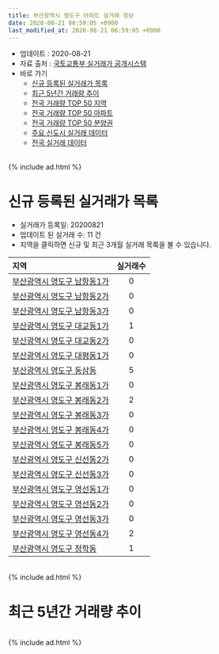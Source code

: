 ```yaml
---
title: 부산광역시 영도구 아파트 실거래 정보
date: 2020-08-21 06:59:05 +0900
last_modified_at: 2020-08-21 06:59:05 +0900
---
```


* 업데이트 : 2020-08-21
* 자료 출처 : [국토교통부 실거래가 공개시스템](http://rt.molit.go.kr)
* 바로 가기
    * [신규 등록된 실거래가 목록](#신규-등록된-실거래가-목록)
    * [최근 5년간 거래량 추이](#최근-5년간-거래량-추이)
    * [전국 거래량 TOP 50 지역](https://inasie.github.io/apt-trade-info/최근-3개월-전국에서-가장-거래가-많이-발생한-지역)
    * [전국 거래량 TOP 50 아파트](https://inasie.github.io/apt-trade-info/최근-3개월-전국에서-가장-거래가-많이-발생한-아파트)
    * [전국 거래량 TOP 50 분양권](https://inasie.github.io/apt-trade-info/최근-3개월-전국에서-가장-거래가-많이-발생한-분양권)
    * [주요 신도시 실거래 데이터](https://inasie.github.io/apt-trade-info/주요-신도시)
    * [전국 실거래 데이터](https://inasie.github.io/apt-trade-info/전국)

<br>
{% include ad.html %}
<br>

# 신규 등록된 실거래가 목록
* 실거래가 등록일: 20200821
* 업데이트 된 실거래 수: 11 건
* 지역을 클릭하면 신규 및 최근 3개월 실거래 목록을 볼 수 있습니다.


|지역|실거래수|
|:---|:---:|
|[부산광역시 영도구 남항동1가](https://inasie.github.io/apt-trade-info/부산광역시-영도구-남항동1가)|0|
|[부산광역시 영도구 남항동2가](https://inasie.github.io/apt-trade-info/부산광역시-영도구-남항동2가)|0|
|[부산광역시 영도구 남항동3가](https://inasie.github.io/apt-trade-info/부산광역시-영도구-남항동3가)|0|
|[부산광역시 영도구 대교동1가](https://inasie.github.io/apt-trade-info/부산광역시-영도구-대교동1가)|1|
|[부산광역시 영도구 대교동2가](https://inasie.github.io/apt-trade-info/부산광역시-영도구-대교동2가)|0|
|[부산광역시 영도구 대평동1가](https://inasie.github.io/apt-trade-info/부산광역시-영도구-대평동1가)|0|
|[부산광역시 영도구 동삼동](https://inasie.github.io/apt-trade-info/부산광역시-영도구-동삼동)|5|
|[부산광역시 영도구 봉래동1가](https://inasie.github.io/apt-trade-info/부산광역시-영도구-봉래동1가)|0|
|[부산광역시 영도구 봉래동2가](https://inasie.github.io/apt-trade-info/부산광역시-영도구-봉래동2가)|2|
|[부산광역시 영도구 봉래동3가](https://inasie.github.io/apt-trade-info/부산광역시-영도구-봉래동3가)|0|
|[부산광역시 영도구 봉래동4가](https://inasie.github.io/apt-trade-info/부산광역시-영도구-봉래동4가)|0|
|[부산광역시 영도구 봉래동5가](https://inasie.github.io/apt-trade-info/부산광역시-영도구-봉래동5가)|0|
|[부산광역시 영도구 신선동2가](https://inasie.github.io/apt-trade-info/부산광역시-영도구-신선동2가)|0|
|[부산광역시 영도구 신선동3가](https://inasie.github.io/apt-trade-info/부산광역시-영도구-신선동3가)|0|
|[부산광역시 영도구 영선동1가](https://inasie.github.io/apt-trade-info/부산광역시-영도구-영선동1가)|0|
|[부산광역시 영도구 영선동2가](https://inasie.github.io/apt-trade-info/부산광역시-영도구-영선동2가)|0|
|[부산광역시 영도구 영선동3가](https://inasie.github.io/apt-trade-info/부산광역시-영도구-영선동3가)|0|
|[부산광역시 영도구 영선동4가](https://inasie.github.io/apt-trade-info/부산광역시-영도구-영선동4가)|2|
|[부산광역시 영도구 청학동](https://inasie.github.io/apt-trade-info/부산광역시-영도구-청학동)|1|


<br>
{% include ad.html %}
<br>

# 최근 5년간 거래량 추이


<div style="width:100%;">
    <canvas id="deal_progress" height="200"></canvas>
</div>

<script>
new Chart(document.getElementById("deal_progress"), {
    type: 'line',
    data: {
        labels: ['201508','201509','201510','201511','201512','201601','201602','201603','201604','201605','201606','201607','201608','201609','201610','201611','201612','201701','201702','201703','201704','201705','201706','201707','201708','201709','201710','201711','201712','201801','201802','201803','201804','201805','201806','201807','201808','201809','201810','201811','201812','201901','201902','201903','201904','201905','201906','201907','201908','201909','201910','201911','201912','202001','202002','202003','202004','202005','202006','202007','202008'],
        datasets: [{
            label: '매매',
            pointRadius: 1,
            data: [92, 98, 131, 92, 74, 80, 92, 101, 115, 112, 107, 138, 112, 113, 178, 134, 111, 79, 92, 117, 127, 112, 156, 119, 105, 95, 87, 116, 82, 76, 65, 87, 78, 63, 54, 46, 54, 43, 235, 81, 64, 58, 61, 95, 74, 68, 63, 78, 70, 61, 123, 139, 156, 109, 164, 109, 144, 145, 152, 149, 40],
            borderColor: "rgba(255, 201, 14, 1)",
            backgroundColor: "rgba(255, 201, 14, 0.5)",
            fill: false,
            lineTension: 0
        },{
            label: '전월세',
            pointRadius: 1,
            data: [50, 45, 66, 47, 51, 34, 35, 55, 45, 48, 44, 58, 41, 44, 50, 41, 53, 37, 60, 51, 57, 43, 44, 53, 57, 81, 69, 71, 66, 54, 55, 57, 64, 66, 52, 44, 46, 37, 72, 50, 43, 64, 47, 70, 58, 45, 50, 43, 49, 46, 70, 57, 56, 52, 66, 65, 47, 58, 57, 60, 9],
            borderColor: "rgba(0, 141, 185, 1)",
            backgroundColor: "rgba(0, 141, 185, 0.5)",
            fill: false,
            lineTension: 0
        }
        ]
    },
    options: {
        responsive: true,
        title: {
            display: false
        },
        tooltips: {
            mode: 'index',
            intersect: false
        },
        hover: {
            mode: 'nearest',
            intersect: true
        },
        scales: {
            xAxes: [{
                display: true,
                scaleLabel: {
                    display: true,
                    labelString: '년/월'
                }
            }],
            yAxes: [{
                display: true,
                ticks: {
                    suggestedMin: 0,
                },
                scaleLabel: {
                    display: true,
                    labelString: '실거래 수'
                }
            }]
        }
    }
});

</script>


<br>
{% include ad.html %}
<br>

